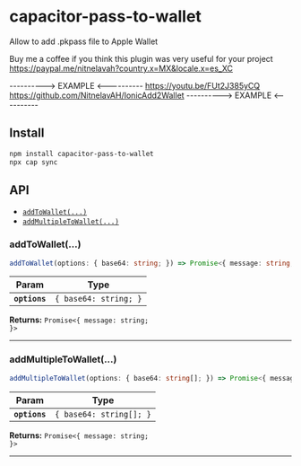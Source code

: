# capacitor-pass-to-wallet

Allow to add .pkpass file to Apple Wallet

Buy me a coffee if you think this plugin was very useful for your project
https://paypal.me/nitnelavah?country.x=MX&locale.x=es_XC

----------> EXAMPLE <----------
https://youtu.be/FUt2J385yCQ
https://github.com/NitnelavAH/IonicAdd2Wallet
----------> EXAMPLE <----------

## Install

```bash
npm install capacitor-pass-to-wallet
npx cap sync
```

## API

<docgen-index>

- [`addToWallet(...)`](#addtowallet)
- [`addMultipleToWallet(...)`](#addmultipletowallet)

</docgen-index>

<docgen-api>
<!--Update the source file JSDoc comments and rerun docgen to update the docs below-->

### addToWallet(...)

```typescript
addToWallet(options: { base64: string; }) => Promise<{ message: string; }>
```

| Param         | Type                             |
| ------------- | -------------------------------- |
| **`options`** | <code>{ base64: string; }</code> |

**Returns:** <code>Promise&lt;{ message: string; }&gt;</code>

---

### addMultipleToWallet(...)

```typescript
addMultipleToWallet(options: { base64: string[]; }) => Promise<{ message: string; }>
```

| Param         | Type                               |
| ------------- | ---------------------------------- |
| **`options`** | <code>{ base64: string[]; }</code> |

**Returns:** <code>Promise&lt;{ message: string; }&gt;</code>

---

</docgen-api>
